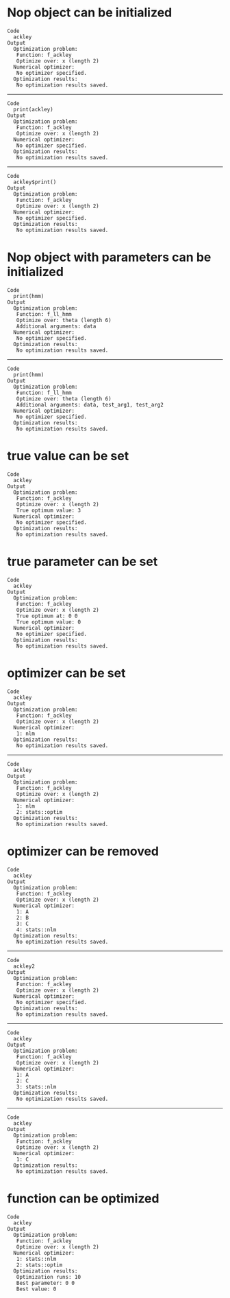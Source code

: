 # Nop object can be initialized

    Code
      ackley
    Output
      Optimization problem:
       Function: f_ackley
       Optimize over: x (length 2)
      Numerical optimizer:
       No optimizer specified.
      Optimization results:
       No optimization results saved.

---

    Code
      print(ackley)
    Output
      Optimization problem:
       Function: f_ackley
       Optimize over: x (length 2)
      Numerical optimizer:
       No optimizer specified.
      Optimization results:
       No optimization results saved.

---

    Code
      ackley$print()
    Output
      Optimization problem:
       Function: f_ackley
       Optimize over: x (length 2)
      Numerical optimizer:
       No optimizer specified.
      Optimization results:
       No optimization results saved.

# Nop object with parameters can be initialized

    Code
      print(hmm)
    Output
      Optimization problem:
       Function: f_ll_hmm
       Optimize over: theta (length 6)
       Additional arguments: data 
      Numerical optimizer:
       No optimizer specified.
      Optimization results:
       No optimization results saved.

---

    Code
      print(hmm)
    Output
      Optimization problem:
       Function: f_ll_hmm
       Optimize over: theta (length 6)
       Additional arguments: data, test_arg1, test_arg2 
      Numerical optimizer:
       No optimizer specified.
      Optimization results:
       No optimization results saved.

# true value can be set

    Code
      ackley
    Output
      Optimization problem:
       Function: f_ackley
       Optimize over: x (length 2)
       True optimum value: 3
      Numerical optimizer:
       No optimizer specified.
      Optimization results:
       No optimization results saved.

# true parameter can be set

    Code
      ackley
    Output
      Optimization problem:
       Function: f_ackley
       Optimize over: x (length 2)
       True optimum at: 0 0
       True optimum value: 0
      Numerical optimizer:
       No optimizer specified.
      Optimization results:
       No optimization results saved.

# optimizer can be set

    Code
      ackley
    Output
      Optimization problem:
       Function: f_ackley
       Optimize over: x (length 2)
      Numerical optimizer:
       1: nlm
      Optimization results:
       No optimization results saved.

---

    Code
      ackley
    Output
      Optimization problem:
       Function: f_ackley
       Optimize over: x (length 2)
      Numerical optimizer:
       1: nlm
       2: stats::optim
      Optimization results:
       No optimization results saved.

# optimizer can be removed

    Code
      ackley
    Output
      Optimization problem:
       Function: f_ackley
       Optimize over: x (length 2)
      Numerical optimizer:
       1: A
       2: B
       3: C
       4: stats::nlm
      Optimization results:
       No optimization results saved.

---

    Code
      ackley2
    Output
      Optimization problem:
       Function: f_ackley
       Optimize over: x (length 2)
      Numerical optimizer:
       No optimizer specified.
      Optimization results:
       No optimization results saved.

---

    Code
      ackley
    Output
      Optimization problem:
       Function: f_ackley
       Optimize over: x (length 2)
      Numerical optimizer:
       1: A
       2: C
       3: stats::nlm
      Optimization results:
       No optimization results saved.

---

    Code
      ackley
    Output
      Optimization problem:
       Function: f_ackley
       Optimize over: x (length 2)
      Numerical optimizer:
       1: C
      Optimization results:
       No optimization results saved.

# function can be optimized

    Code
      ackley
    Output
      Optimization problem:
       Function: f_ackley
       Optimize over: x (length 2)
      Numerical optimizer:
       1: stats::nlm
       2: stats::optim
      Optimization results:
       Optimization runs: 10
       Best parameter: 0 0
       Best value: 0

